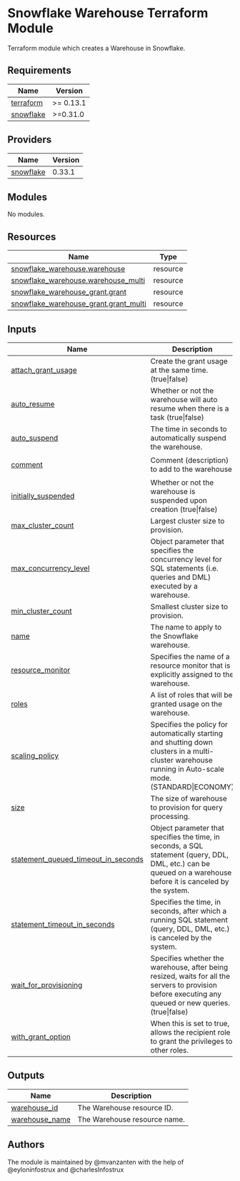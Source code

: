 # Snowflake Warehouse Terraform Module
Terraform module which creates a Warehouse in Snowflake.

<!-- BEGINNING OF PRE-COMMIT-TERRAFORM DOCS HOOK -->
## Requirements

| Name | Version |
|------|---------|
| <a name="requirement_terraform"></a> [terraform](#requirement\_terraform) | >= 0.13.1 |
| <a name="requirement_snowflake"></a> [snowflake](#requirement\_snowflake) | >=0.31.0 |

## Providers

| Name | Version |
|------|---------|
| <a name="provider_snowflake"></a> [snowflake](#provider\_snowflake) | 0.33.1 |

## Modules

No modules.

## Resources

| Name | Type |
|------|------|
| [snowflake_warehouse.warehouse](https://registry.terraform.io/providers/chanzuckerberg/snowflake/latest/docs/resources/warehouse) | resource |
| [snowflake_warehouse.warehouse_multi](https://registry.terraform.io/providers/chanzuckerberg/snowflake/latest/docs/resources/warehouse) | resource |
| [snowflake_warehouse_grant.grant](https://registry.terraform.io/providers/chanzuckerberg/snowflake/latest/docs/resources/warehouse_grant) | resource |
| [snowflake_warehouse_grant.grant_multi](https://registry.terraform.io/providers/chanzuckerberg/snowflake/latest/docs/resources/warehouse_grant) | resource |

## Inputs

| Name | Description | Type | Default | Required |
|------|-------------|------|---------|:--------:|
| <a name="input_attach_grant_usage"></a> [attach\_grant\_usage](#input\_attach\_grant\_usage) | Create the grant usage at the same time. (true\|false) | `bool` | `false` | no |
| <a name="input_auto_resume"></a> [auto\_resume](#input\_auto\_resume) | Whether or not the warehouse will auto resume when there is a task (true\|false) | `bool` | `true` | no |
| <a name="input_auto_suspend"></a> [auto\_suspend](#input\_auto\_suspend) | The time in seconds to automatically suspend the warehouse. | `number` | `300` | no |
| <a name="input_comment"></a> [comment](#input\_comment) | Comment (description) to add to the warehouse. | `string` | `"Created by Terraform"` | no |
| <a name="input_initially_suspended"></a> [initially\_suspended](#input\_initially\_suspended) | Whether or not the warehouse is suspended upon creation (true\|false) | `bool` | `true` | no |
| <a name="input_max_cluster_count"></a> [max\_cluster\_count](#input\_max\_cluster\_count) | Largest cluster size to provision. | `number` | `null` | no |
| <a name="input_max_concurrency_level"></a> [max\_concurrency\_level](#input\_max\_concurrency\_level) | Object parameter that specifies the concurrency level for SQL statements (i.e. queries and DML) executed by a warehouse. | `number` | `0` | no |
| <a name="input_min_cluster_count"></a> [min\_cluster\_count](#input\_min\_cluster\_count) | Smallest cluster size to provision. | `number` | `null` | no |
| <a name="input_name"></a> [name](#input\_name) | The name to apply to the Snowflake warehouse. | `string` | n/a | yes |
| <a name="input_resource_monitor"></a> [resource\_monitor](#input\_resource\_monitor) | Specifies the name of a resource monitor that is explicitly assigned to the warehouse. | `string` | `null` | no |
| <a name="input_roles"></a> [roles](#input\_roles) | A list of roles that will be granted usage on the warehouse. | `list(string)` | `[]` | no |
| <a name="input_scaling_policy"></a> [scaling\_policy](#input\_scaling\_policy) | Specifies the policy for automatically starting and shutting down clusters in a multi-cluster warehouse running in Auto-scale mode. (STANDARD\|ECONOMY) | `string` | `null` | no |
| <a name="input_size"></a> [size](#input\_size) | The size of warehouse to provision for query processing. | `string` | `"xsmall"` | no |
| <a name="input_statement_queued_timeout_in_seconds"></a> [statement\_queued\_timeout\_in\_seconds](#input\_statement\_queued\_timeout\_in\_seconds) | Object parameter that specifies the time, in seconds, a SQL statement (query, DDL, DML, etc.) can be queued on a warehouse before it is canceled by the system. | `number` | `0` | no |
| <a name="input_statement_timeout_in_seconds"></a> [statement\_timeout\_in\_seconds](#input\_statement\_timeout\_in\_seconds) | Specifies the time, in seconds, after which a running SQL statement (query, DDL, DML, etc.) is canceled by the system. | `number` | `172800` | no |
| <a name="input_wait_for_provisioning"></a> [wait\_for\_provisioning](#input\_wait\_for\_provisioning) | Specifies whether the warehouse, after being resized, waits for all the servers to provision before executing any queued or new queries. (true\|false) | `bool` | `null` | no |
| <a name="input_with_grant_option"></a> [with\_grant\_option](#input\_with\_grant\_option) | When this is set to true, allows the recipient role to grant the privileges to other roles. | `bool` | `false` | no |

## Outputs

| Name | Description |
|------|-------------|
| <a name="output_warehouse_id"></a> [warehouse\_id](#output\_warehouse\_id) | The Warehouse resource ID. |
| <a name="output_warehouse_name"></a> [warehouse\_name](#output\_warehouse\_name) | The Warehouse resource name. |
<!-- END OF PRE-COMMIT-TERRAFORM DOCS HOOK -->
## Authors
The module is maintained by @mvanzanten with the help of @eyloninfostrux and @charlesInfostrux 
